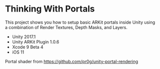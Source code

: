 # Thinking With Portals
This project shows you how to setup basic ARKit portals inside Unity using a combination of Render Textures, Depth Masks, and Layers.

- Unity 2017.1
- Unity ARKit Plugin 1.0.6
- Xcode 9 Beta 4
- iOS 11

Portal shader from https://github.com/pr0g/unity-portal-rendering